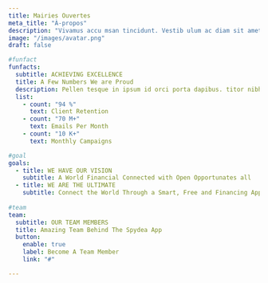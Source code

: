 ```yaml
---
title: Mairies Ouvertes
meta_title: "À-propos"
description: "Vivamus accu msan tincidunt. Vestib ulum ac diam sit amet quam vehicula elementum sed suscipit tortor eget felis porttitor volut"
image: "/images/avatar.png"
draft: false

#funfact
funfacts:
  subtitle: ACHIEVING EXCELLENCE
  title: A Few Numbers We are Proud
  description: Pellen tesque in ipsum id orci porta dapibus. titor nibh. Vivamus accumsan tincidunt. Vestibulum ac diam sit amet quam vehicula elementum
  list:
    - count: "94 %"
      text: Client Retention             
    - count: "70 M+"
      text: Emails Per Month             
    - count: "10 K+"
      text: Monthly Campaigns

#goal
goals:
  - title: WE HAVE OUR VISION
    subtitle: A World Financial Connected with Open Opportunates all
  - title: WE ARE THE ULTIMATE
    subtitle: Connect the World Through a Smart, Free and Financing App
    
#team
team:
  subtitle: OUR TEAM MEMBERS
  title: Amazing Team Behind The Spydea App
  button:
    enable: true
    label: Become A Team Member
    link: "#"

---
```


